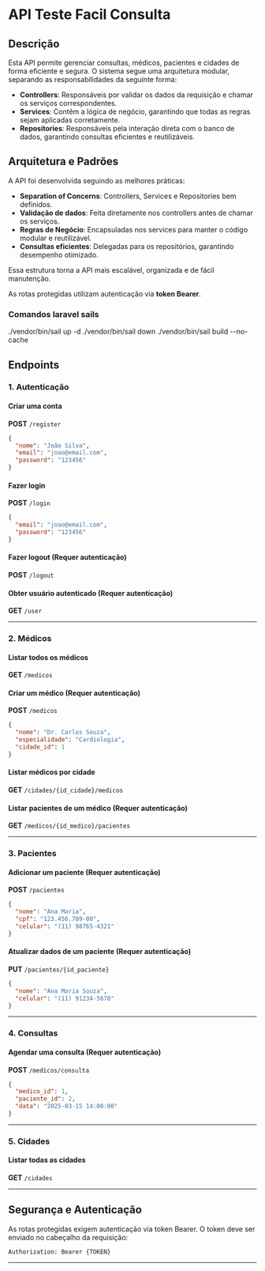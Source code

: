 # API Teste Facil Consulta

## Descrição
Esta API permite gerenciar consultas, médicos, pacientes e cidades de forma eficiente e segura.
O sistema segue uma arquitetura modular, separando as responsabilidades da seguinte forma:

- **Controllers**: Responsáveis por validar os dados da requisição e chamar os serviços correspondentes.
- **Services**: Contêm a lógica de negócio, garantindo que todas as regras sejam aplicadas corretamente.
- **Repositories**: Responsáveis pela interação direta com o banco de dados, garantindo consultas eficientes e reutilizáveis.

## Arquitetura e Padrões
A API foi desenvolvida seguindo as melhores práticas:
- **Separation of Concerns**: Controllers, Services e Repositories bem definidos.
- **Validação de dados**: Feita diretamente nos controllers antes de chamar os serviços.
- **Regras de Negócio**: Encapsuladas nos services para manter o código modular e reutilizável.
- **Consultas eficientes**: Delegadas para os repositórios, garantindo desempenho otimizado.

Essa estrutura torna a API mais escalável, organizada e de fácil manutenção.

As rotas protegidas utilizam autenticação via **token Bearer**.

### Comandos laravel sails 
./vendor/bin/sail up -d
./vendor/bin/sail down
./vendor/bin/sail build --no-cache


## Endpoints

### 1. Autenticação

#### Criar uma conta
**POST** `/register`
```json
{
  "nome": "João Silva",
  "email": "joao@email.com",
  "password": "123456"
}
```

#### Fazer login
**POST** `/login`
```json
{
  "email": "joao@email.com",
  "password": "123456"
}
```

#### Fazer logout (Requer autenticação)
**POST** `/logout`

#### Obter usuário autenticado (Requer autenticação)
**GET** `/user`

---

### 2. Médicos

#### Listar todos os médicos
**GET** `/medicos`

#### Criar um médico (Requer autenticação)
**POST** `/medicos`
```json
{
  "nome": "Dr. Carlos Souza",
  "especialidade": "Cardiologia",
  "cidade_id": 1
}
```

#### Listar médicos por cidade
**GET** `/cidades/{id_cidade}/medicos`

#### Listar pacientes de um médico (Requer autenticação)
**GET** `/medicos/{id_medico}/pacientes`

---

### 3. Pacientes

#### Adicionar um paciente (Requer autenticação)
**POST** `/pacientes`
```json
{
  "nome": "Ana Maria",
  "cpf": "123.456.789-00",
  "celular": "(11) 98765-4321"
}
```

#### Atualizar dados de um paciente (Requer autenticação)
**PUT** `/pacientes/{id_paciente}`
```json
{
  "nome": "Ana Maria Souza",
  "celular": "(11) 91234-5678"
}
```

---

### 4. Consultas

#### Agendar uma consulta (Requer autenticação)
**POST** `/medicos/consulta`
```json
{
  "medico_id": 1,
  "paciente_id": 2,
  "data": "2025-03-15 14:00:00"
}
```

---

### 5. Cidades

#### Listar todas as cidades
**GET** `/cidades`

---

## Segurança e Autenticação
As rotas protegidas exigem autenticação via token Bearer. O token deve ser enviado no cabeçalho da requisição:
```
Authorization: Bearer {TOKEN}
```

---



